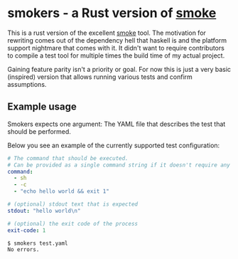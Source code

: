 # smokers - a Rust version of [smoke](https://github.com/SamirTalwar/smoke)

This is a rust version of the excellent
[smoke](https://github.com/SamirTalwar/smoke) tool. The motivation for
rewriting comes out of the dependency hell that haskell is and the
platform support nightmare that comes with it. It didn't want to
require contributors to compile a test tool for multiple times the
build time of my actual project.

Gaining feature parity isn't a priority or goal. For now this is just
a very basic (inspired) version that allows running various tests and
confirm assumptions.


## Example usage

Smokers expects one argument: The YAML file that describes the test that should be performed.

Below you see an example of the currently supported test configuration:

```yaml
# The command that should be executed.
# Can be provided as a single command string if it doesn't require any arguments.
command:
  - sh
  - -c
  - "echo hello world && exit 1"

# (optional) stdout text that is expected
stdout: "hello world\n"

# (optional) the exit code of the process
exit-code: 1
```

```console
$ smokers test.yaml
No errors.
```

